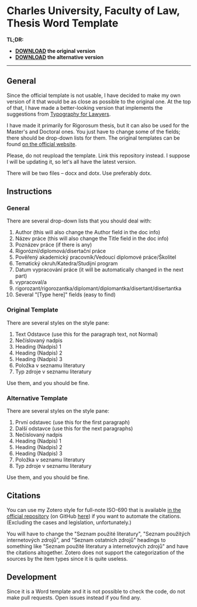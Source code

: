 # Charles University, Faculty of Law, Thesis Word Template
**TL;DR:**
- **[DOWNLOAD](https://github.com/OTristanF/PF-UK-Thesis-Word-Template/blob/master/original/template-cuni-law-original.dotx?raw=true) the original version**
- **[DOWNLOAD](https://github.com/OTristanF/PF-UK-Thesis-Word-Template/blob/master/alternative/template-cuni-law-alternative.dotx?raw=true) the alternative version**
___

## General

Since the official template is not usable, I have decided to make my own version of it that would be as close as possible to the original one. At the top of that, I have made a better-looking version that implements the suggestions from [Typography for Lawyers](https://typographyforlawyers.com).

I have made it primarily for Rigorosum thesis, but it can also be used for the Master's and Doctoral ones. You just have to change some of the fields; there should be drop-down lists for them. The original templates can be found [on the official website](https://knihovna.prf.cuni.cz/kvalifikacni-prace/sablony-vs-praci).

Please, do not reupload the template. Link this repository instead. I suppose I will be updating it, so let's all have the latest version.

There will be two files – docx and dotx. Use preferably dotx.

## Instructions

### General

There are several drop-down lists that you should deal with:
1. Author (this will also change the Author field in the doc info)
2. Název práce (this will also change the Title field in the doc info)
3. Poznázev práce (if there is any)
4. Rigorózní/diplomová/disertační práce
5. Pověřený akademický pracovník/Vedoucí diplomové práce/Školitel
6. Tematický okruh/Katedra/Studijní program
7. Datum vypracování práce (it will be automatically changed in the next part)
8. vypracoval/a
9. rigorozant/rigorozantka/diplomant/diplomantka/disertant/disertantka
10. Several "[Type here]" fields (easy to find)

### Original Template

There are several styles on the style pane:
1. Text Odstavce (use this for the paragraph text, not Normal)
2. Nečíslovaný nadpis
3. Heading (Nadpis) 1
4. Heading (Nadpis) 2
5. Heading (Nadpis) 3
6. Položka v seznamu literatury
7. Typ zdroje v seznamu literatury

Use them, and you should be fine. 

### Alternative Template

There are several styles on the style pane:
1. První odstavec (use this for the first paragraph)
2. Další odstavce (use this for the next paragraphs)
3. Nečíslovaný nadpis
4. Heading (Nadpis) 1
5. Heading (Nadpis) 2
6. Heading (Nadpis) 3
7. Položka v seznamu literatury
8. Typ zdroje v seznamu literatury

Use them, and you should be fine.

## Citations

You can use my Zotero style for full-note ISO-690 that is available [in the official repository](https://www.zotero.org/styles?q=id%3Aiso690-full-note-cs) (on GitHub [here](https://github.com/citation-style-language/styles/blob/master/iso690-full-note-cs.csl)) if you want to automate the citations. (Excluding the cases and legislation, unfortunately.) 

You will have to change the "Seznam použité literatury", "Seznam použitých internetových zdrojů", and "Seznam ostatních zdrojů" headings to something like "Seznam použité literatury a internetových zdrojů" and have the citations altogether. Zotero does not support the categorization of the sources by the item types since it is quite useless.

## Development

Since it is a Word template and it is not possible to check the code, do not make pull requests. Open issues instead if you find any.
